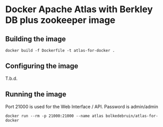 # Docker Apache Atlas with Berkley DB plus zookeeper image

## Building the image
```
docker build -f Dockerfile -t atlas-for-docker .
```

## Configuring the image

T.b.d.

## Running the image
Port 21000 is used for the Web Interface / API. Password is admin/admin

```
docker run --rm -p 21000:21000 --name atlas bolkedebruin/atlas-for-docker
```


